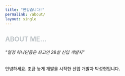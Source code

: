 ```yaml
---
title: "반갑습니다!"
permalink: /about/
layout: single
---
```


<span style="color:#BDC3C7">ABOUT ME...</span>
---

###### "열정 하나만큼은 최고인 28살 신입 개발자"

<span style="color:#000000">안녕하세요. 조금 늦게 개발을 시작한 신입 개발자 박성현입니다.</span>





